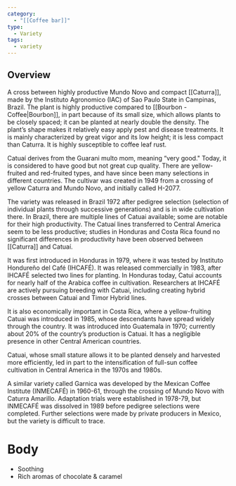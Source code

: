 ```yaml
---
category:
  - "[[Coffee bar]]"
type:
  - Variety
tags:
  - variety
---
```


## Overview

A cross between highly productive Mundo Novo and compact [[Caturra]], made by the Instituto Agronomico (IAC) of Sao Paulo State in Campinas, Brazil. The plant is highly productive compared to [[Bourbon - Coffee|Bourbon]], in part because of its small size, which allows plants to be closely spaced; it can be planted at nearly double the density. The plant’s shape makes it relatively easy apply pest and disease treatments. It is mainly characterized by great vigor and its low height; it is less compact than Caturra. It is highly susceptible to coffee leaf rust.

Catuaí derives from the Guarani multo mom, meaning “very good." Today, it is considered to have good but not great cup quality. There are yellow-fruited and red-fruited types, and have since been many selections in different countries. The cultivar was created in 1949 from a crossing of yellow Caturra and Mundo Novo, and initially called H-2077.

The variety was released in Brazil 1972 after pedigree selection (selection of individual plants through successive generations) and is in wide cultivation there. In Brazil, there are multiple lines of Catuai available; some are notable for their high productivity. The Catuaí lines transferred to Central America seem to be less productive; studies in Honduras and Costa Rica found no significant differences in productivity have been observed between [[Caturra]] and Catuaí.

It was first introduced in Honduras in 1979, where it was tested by Instituto Hondureño del Café (IHCAFÉ). It was released commercially in 1983, after IHCAFÉ selected two lines for planting. In Honduras today, Catui accounts for nearly half of the Arabica coffee in cultivation. Researchers at IHCAFÉ are actively pursuing breeding with Catuai, including creating hybrid crosses between Catuai and Timor Hybrid lines.

It is also economically important in Costa Rica, where a yellow-fruiting Catuai was introduced in 1985, whose descendants have spread widely through the country. It was introduced into Guatemala in 1970; currently about 20% of the country’s production is Catuai. It has a negligible presence in other Central American countries.

Catuai, whose small stature allows it to be planted densely and harvested more efficiently, led in part to the intensification of full-sun coffee cultivation in Central America in the 1970s and 1980s.

A similar variety called Garnica was developed by the Mexican Coffee Institute (INMECAFÉ) in 1960-61, through the crossing of Mundo Novo with Caturra Amarillo. Adaptation trials were established in 1978-79, but INMECAFÉ was dissolved in 1989 before pedigree selections were completed. Further selections were made by private producers in Mexico, but the variety is difficult to trace.

# Body

- Soothing
- Rich aromas of chocolate & caramel

